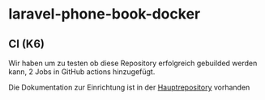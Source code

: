 # laravel-phone-book-docker

## CI (K6)

Wir haben um zu testen ob diese Repository erfolgreich gebuilded werden kann, 2 Jobs in GitHub actions hinzugefügt.

Die Dokumentation zur Einrichtung ist in der [Hauptrepository]() vorhanden
